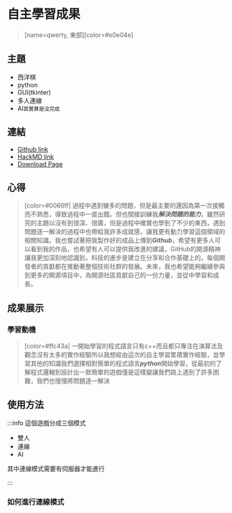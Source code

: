 # 自主學習成果
> [name=qwerty, 東部][color=#e0e04e]
## 主題

* 西洋棋
* python
* GUI(tkinter)
* 多人連線
* AI`其實算是沒完成`

## 連結

* [Github link](<https://github.com/qwerty121938/Self-directed-Learning> "GIthub")
* [HackMD link](<https://hackmd.io/C75PLF7YSBKOHbeb2zwwWw> "HackMD")
* [Download Page](<https://github.com/qwerty121938/Self-directed-Learning/releases/tag/v1.1> "Download")

## 心得

> [color=#0066ff]
> 過程中遇到蠻多的問題，但是最主要的還因為第一次接觸而不熟悉，導致過程中一直出錯。但也間接訓練我***解決問題的能力***，雖然研究的主題以沒有到很深、很廣，但是過程中確實也學到了不少的東西，遇到問題逐一解決的過程中也帶給我許多成就感，讓我更有動力學習這個領域的相關知識。我也嘗試著把我製作好的成品上傳到***Github***，希望有更多人可以看到我的作品，也希望有人可以提供我改進的建議，GitHub的開源精神讓我更加深刻地認識到，科技的進步是建立在分享和合作基礎上的。每個開發者的貢獻都在推動著整個技術社群的發展。未來，我也希望能夠繼續參與到更多的開源項目中，為開源社區貢獻自己的一份力量，並從中學習和成長。
> 
## 成果展示

### 學習動機
> [color=#ffc43a]
> 一開始學習的程式語言只有c++而且都只專注在演算法及觀念沒有太多的實作經驗所以我想經由這次的自主學習累積實作經驗，並學習其他的知識我們選擇相對簡單的程式語言***python***開始學習，從最初的了解程式邏輯到設計出一款簡單的遊戲僅是這樣變讓我們路上遇到了許多困難，我們也慢慢將問題逐一解決
###

## 使用方法

:::info
這個遊戲分成三個模式
* 雙人
* 連線
* AI

其中連線模式需要有伺服器才能進行

:::
### 如何進行連線模式



